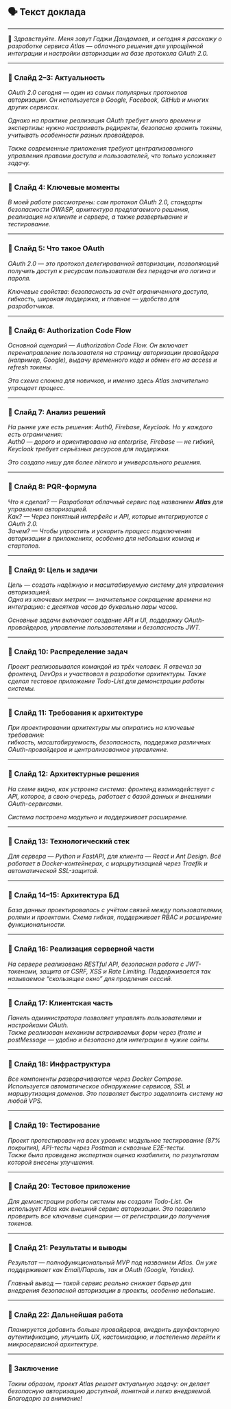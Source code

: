 ## 🗣️ **Текст доклада**

---

👋 _Здравствуйте. Меня зовут Гаджи Дандамаев, и сегодня я расскажу о разработке сервиса Atlas — облачного решения для упрощённой интеграции и настройки авторизации на базе протокола OAuth 2.0._

---

### 🔹 Слайд 2–3: Актуальность

_OAuth 2.0 сегодня — один из самых популярных протоколов авторизации. Он используется в Google, Facebook, GitHub и многих других сервисах._

_Однако на практике реализация OAuth требует много времени и экспертизы: нужно настраивать редиректы, безопасно хранить токены, учитывать особенности разных провайдеров._

_Также современные приложения требуют централизованного управления правами доступа и пользователей, что только усложняет задачу._

---

### 🔹 Слайд 4: Ключевые моменты

_В моей работе рассмотрены: сам протокол OAuth 2.0, стандарты безопасности OWASP, архитектура предлагаемого решения, реализация на клиенте и сервере, а также развертывание и тестирование._

---

### 🔹 Слайд 5: Что такое OAuth

_OAuth 2.0 — это протокол делегированной авторизации, позволяющий получить доступ к ресурсам пользователя без передачи его логина и пароля._

_Ключевые свойства: безопасность за счёт ограниченного доступа, гибкость, широкая поддержка, и главное — удобство для разработчиков._

---

### 🔹 Слайд 6: Authorization Code Flow

_Основной сценарий — Authorization Code Flow. Он включает перенаправление пользователя на страницу авторизации провайдера (например, Google), выдачу временного кода и обмен его на access и refresh токены._

_Эта схема сложна для новичков, и именно здесь Atlas значительно упрощает процесс._

---

### 🔹 Слайд 7: Анализ решений

_На рынке уже есть решения: Auth0, Firebase, Keycloak. Но у каждого есть ограничения:_  
_Auth0 — дорого и ориентировано на enterprise, Firebase — не гибкий, Keycloak требует серьёзных ресурсов для поддержки._

_Это создало нишу для более лёгкого и универсального решения._

---

### 🔹 Слайд 8: PQR-формула

_Что я сделал? — Разработал облачный сервис под названием **Atlas** для управления авторизацией._  
_Как? — Через понятный интерфейс и API, которые интегрируются с OAuth 2.0._  
_Зачем? — Чтобы упростить и ускорить процесс подключения авторизации в приложениях, особенно для небольших команд и стартапов._

---

### 🔹 Слайд 9: Цель и задачи

_Цель — создать надёжную и масштабируемую систему для управления авторизацией._  
_Одна из ключевых метрик — значительное сокращение времени на интеграцию: с десятков часов до буквально пары часов._

_Основные задачи включают создание API и UI, поддержку OAuth-провайдеров, управление пользователями и безопасность JWT._

---

### 🔹 Слайд 10: Распределение задач

_Проект реализовывался командой из трёх человек. Я отвечал за фронтенд, DevOps и участвовал в разработке архитектуры. Также сделал тестовое приложение Todo-List для демонстрации работы системы._

---

### 🔹 Слайд 11: Требования к архитектуре

_При проектировании архитектуры мы опирались на ключевые требования:_  
_гибкость, масштабируемость, безопасность, поддержка различных OAuth-провайдеров и централизованное управление._

---

### 🔹 Слайд 12: Архитектурные решения

_На схеме видно, как устроена система: фронтенд взаимодействует с API, которое, в свою очередь, работает с базой данных и внешними OAuth-сервисами._

_Система построена модульно и поддерживает расширение._

---

### 🔹 Слайд 13: Технологический стек

_Для сервера — Python и FastAPI, для клиента — React и Ant Design. Всё работает в Docker-контейнерах, с маршрутизацией через Traefik и автоматической SSL-защитой._

---

### 🔹 Слайд 14–15: Архитектура БД

_База данных проектировалась с учётом связей между пользователями, ролями и проектами. Схема гибкая, поддерживает RBAC и расширение функциональности._

---

### 🔹 Слайд 16: Реализация серверной части

_На сервере реализовано RESTful API, безопасная работа с JWT-токенами, защита от CSRF, XSS и Rate Limiting. Поддерживается так называемое “скользящее окно” для продления сессий._

---

### 🔹 Слайд 17: Клиентская часть

_Панель администратора позволяет управлять пользователями и настройками OAuth._  
_Также реализован механизм встраиваемых форм через iframe и postMessage — удобно и безопасно для интеграции в чужие сайты._

---

### 🔹 Слайд 18: Инфраструктура

_Все компоненты разворачиваются через Docker Compose. Используется автоматическое обнаружение сервисов, SSL и маршрутизация доменов. Это позволяет быстро задеплоить систему на любой VPS._

---

### 🔹 Слайд 19: Тестирование

_Проект протестирован на всех уровнях: модульное тестирование (87% покрытия), API-тесты через Postman и сквозные E2E-тесты._  
_Также была проведена экспертная оценка юзабилити, по результатам которой внесены улучшения._

---

### 🔹 Слайд 20: Тестовое приложение

_Для демонстрации работы системы мы создали Todo-List. Он использует Atlas как внешний сервис авторизации. Это позволило проверить все ключевые сценарии — от регистрации до получения токенов._

---

### 🔹 Слайд 21: Результаты и выводы

_Результат — полнофункциональный MVP под названием Atlas. Он уже поддерживает как Email/Пароль, так и OAuth (Google, Yandex)._

_Главный вывод — такой сервис реально снижает барьер для внедрения безопасной авторизации в проекты, особенно небольшие._

---

### 🔹 Слайд 22: Дальнейшая работа

_Планируется добавить больше провайдеров, внедрить двухфакторную аутентификацию, улучшить UX, кастомизацию, и постепенно перейти к микросервисной архитектуре._

---

### 🎯 Заключение

_Таким образом, проект Atlas решает актуальную задачу: он делает безопасную авторизацию доступной, понятной и легко внедряемой. Благодарю за внимание!_
